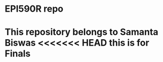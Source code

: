 # EPI590R repo

This repository belongs to Samanta Biswas 
<<<<<<< HEAD
this is for Finals
=======

